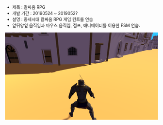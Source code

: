 + 제목 : 칼싸움 RPG
+ 개발 기간 : 20190524 ~ 2019052?
+ 설명 : 중세시대 칼싸움 RPG 게임 컨트롤 연습
+ 앞뒤양옆 움직임과 마우스 움직임, 점프, 애니메이터를 이용한 FSM 연습.

![실행화면](./1.PNG)
